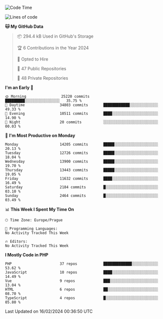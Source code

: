 <!--START_SECTION:waka-->
![Code Time](http://img.shields.io/badge/Code%20Time-1%2C583%20hrs%2058%20mins-blue)

![Lines of code](https://img.shields.io/badge/From%20Hello%20World%20I%27ve%20Written-22.1%20million%20lines%20of%20code-blue)

**🐱 My GitHub Data** 

> 📦 294.4 kB Used in GitHub's Storage 
 > 
> 🏆 6 Contributions in the Year 2024
 > 
> 💼 Opted to Hire
 > 
> 📜 47 Public Repositories 
 > 
> 🔑 48 Private Repositories 
 > 
**I'm an Early 🐤** 

```text
🌞 Morning                25220 commits       █████████░░░░░░░░░░░░░░░░   35.75 % 
🌆 Daytime                34803 commits       ████████████░░░░░░░░░░░░░   49.33 % 
🌃 Evening                10511 commits       ████░░░░░░░░░░░░░░░░░░░░░   14.90 % 
🌙 Night                  20 commits          ░░░░░░░░░░░░░░░░░░░░░░░░░   00.03 % 
```
📅 **I'm Most Productive on Monday** 

```text
Monday                   14205 commits       █████░░░░░░░░░░░░░░░░░░░░   20.13 % 
Tuesday                  12726 commits       █████░░░░░░░░░░░░░░░░░░░░   18.04 % 
Wednesday                13900 commits       █████░░░░░░░░░░░░░░░░░░░░   19.70 % 
Thursday                 13443 commits       █████░░░░░░░░░░░░░░░░░░░░   19.05 % 
Friday                   11632 commits       ████░░░░░░░░░░░░░░░░░░░░░   16.49 % 
Saturday                 2184 commits        █░░░░░░░░░░░░░░░░░░░░░░░░   03.10 % 
Sunday                   2464 commits        █░░░░░░░░░░░░░░░░░░░░░░░░   03.49 % 
```


📊 **This Week I Spent My Time On** 

```text
🕑︎ Time Zone: Europe/Prague

💬 Programming Languages: 
No Activity Tracked This Week

🔥 Editors: 
No Activity Tracked This Week
```

**I Mostly Code in PHP** 

```text
PHP                      37 repos            █████████████░░░░░░░░░░░░   53.62 % 
JavaScript               10 repos            ████░░░░░░░░░░░░░░░░░░░░░   14.49 % 
Vue                      9 repos             ███░░░░░░░░░░░░░░░░░░░░░░   13.04 % 
HTML                     6 repos             ██░░░░░░░░░░░░░░░░░░░░░░░   08.70 % 
TypeScript               4 repos             █░░░░░░░░░░░░░░░░░░░░░░░░   05.80 % 
```




 Last Updated on 16/02/2024 00:36:50 UTC
<!--END_SECTION:waka-->
<!--
**AlexKratky/AlexKratky** is a ✨ _special_ ✨ repository because its `README.md` (this file) appears on your GitHub profile.

Here are some ideas to get you started:

- 🔭 I’m currently working on ...
- 🌱 I’m currently learning ...
- 👯 I’m looking to collaborate on ...
- 🤔 I’m looking for help with ...
- 💬 Ask me about ...
- 📫 How to reach me: ...
- 😄 Pronouns: ...
- ⚡ Fun fact: ...
-->
